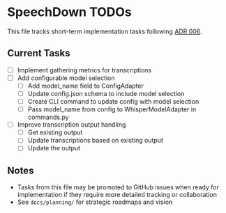 # SpeechDown TODOs

This file tracks short-term implementation tasks following [ADR 006](docs/adrs/006_task_tracking_approach.md).

## Current Tasks

- [ ] Implement gathering metrics for transcriptions
- [ ] Add configurable model selection
  - [ ] Add model_name field to ConfigAdapter
  - [ ] Update config.json schema to include model selection
  - [ ] Create CLI command to update config with model selection
  - [ ] Pass model_name from config to WhisperModelAdapter in commands.py
- [ ] Improve transcription output handling
  - [ ] Get existing output
  - [ ] Update transcriptions based on existing output
  - [ ] Update the output

## Notes

* Tasks from this file may be promoted to GitHub issues when ready for implementation if they require more detailed tracking or collaboration
* See `docs/planning/` for strategic roadmaps and vision